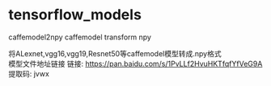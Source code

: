 # tensorflow_models
caffemodel2npy
caffemodel transform npy




将ALexnet,vgg16,vgg19,Resnet50等caffemodel模型转成.npy格式  
模型文件地址链接 链接: https://pan.baidu.com/s/1PvLLf2HvuHKTfqfYfVeG9A 提取码: jvwx 
